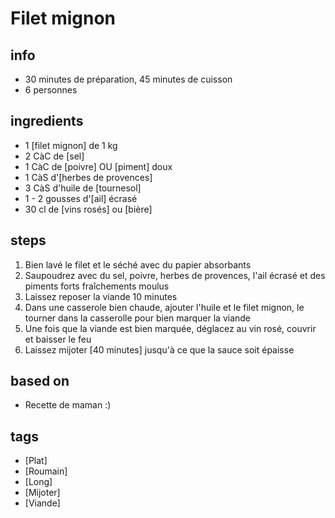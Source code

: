# Filet mignon

## info  
* 30 minutes de préparation, 45 minutes de cuisson
* 6 personnes

## ingredients
* 1 [filet mignon] de 1 kg
* 2 CàC de [sel]
* 1 CàC de [poivre] OU [piment] doux
* 1 CàS d'[herbes de provences]
* 3 CàS d'huile de [tournesol]
* 1 - 2 gousses d'[ail] écrasé
* 30 cl de [vins rosés] ou [bière]

## steps  
1. Bien lavé le filet et le séché avec du papier absorbants
2. Saupoudrez avec du sel, poivre, herbes de provences, l'ail écrasé et des piments forts fraîchements moulus
3. Laissez reposer la viande 10 minutes
4. Dans une casserole bien chaude, ajouter l'huile et le filet mignon, le tourner dans la casserolle pour bien marquer la viande
5. Une fois que la viande est bien marquée, déglacez au vin rosé, couvrir et baisser le feu
6. Laissez mijoter [40 minutes] jusqu'à ce que la sauce soit épaisse

## based on  
* Recette de maman :)

## tags
* [Plat]
* [Roumain]
* [Long]
* [Mijoter]
* [Viande]